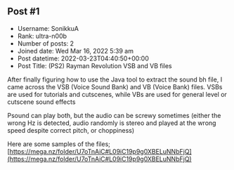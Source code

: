 ## Post #1
- Username: SonikkuA
- Rank: ultra-n00b
- Number of posts: 2
- Joined date: Wed Mar 16, 2022 5:39 am
- Post datetime: 2022-03-23T04:40:50+00:00
- Post Title: (PS2) Rayman Revolution VSB and VB files

After finally figuring how to use the Java tool to extract the sound bh file, I came across the VSB (Voice Sound Bank) and VB (Voice Bank) files. VSBs are used for tutorials and cutscenes, while VBs are used for general level or cutscene sound effects

Psound can play both, but the audio can be screwy sometimes (either the wrong Hz is detected, audio randomly is stereo and played at the wrong speed despite correct pitch, or choppiness)

Here are some samples of the files; [https://mega.nz/folder/U7oTnAiC#L09iC19p9g0XBELuNNbFjQ](https://mega.nz/folder/U7oTnAiC#L09iC19p9g0XBELuNNbFjQ)
